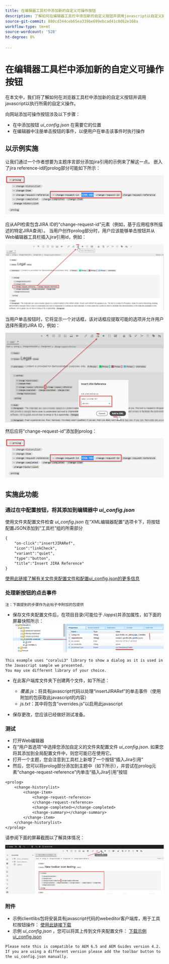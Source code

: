 ```yaml
---
title: 在编辑器工具栏中添加新的自定义可操作按钮
description: 了解如何在编辑器工具栏中添加新的自定义按钮并调用javascript以自定义操作它。
source-git-commit: 880cd344ceb65ea339be699ebcad41c0d62e168a
workflow-type: tm+mt
source-wordcount: '528'
ht-degree: 0%

---
```


# 在编辑器工具栏中添加新的自定义可操作按钮

在本文中，我们将了解如何在浏览器工具栏中添加新的自定义按钮并调用javascript以执行所需的自定义操作。

向网站添加可操作按钮涉及以下步骤：
- 在中添加按钮 *ui_config.json* 在需要它的位置
- 在编辑器中注册单击按钮的事件，以便用户在单击该事件时执行操作


## 以示例实施

让我们通过一个作者想要为主题序言部分添加jira引用的示例来了解这一点。 嵌入了jira reference-id的prolog部分可能如下所示：

![带有JIRA ID引用的Prolog部分](../../../assets/authoring/webeditor-add-customtoolbarbutton-prolog-sample.png)

应从API检索包含JIRA ID的“change-request-id”元素（例如，基于应用程序所描述的特定JIRA查询）。 当用户创作prolog部分时，用户应该能够单击按钮并从Web编辑器工具栏插入jira引用id，例如：

![prolog部分 — 添加JIRA引用](../../../assets/authoring/webeditor-add-customtoolbarbutton-prolog-insertjirareference.png)

当用户单击按钮时，它将显示一个对话框，该对话框应提取可能的选项并允许用户选择所需的JIRA ID，例如：

![Prolog部分添加JIRA ID对话框](../../../assets/authoring/webeditor-add-customtoolbarbutton-prolog-insertjirareference-dialog.png)

然后应将“change-request-id”添加到prolog：

![带有JIRA ID引用的Prolog部分](../../../assets/authoring/webeditor-add-customtoolbarbutton-prolog-sample.png)



## 实施此功能


### 通过在中配置按钮，将其添加到编辑器中 *ui_config.json*

使用文件夹配置文件检查 *ui_config.json* 在“XML编辑器配置”选项卡下，将按钮配置JSON添加到“工具栏”组的所需部分

```
{
    "on-click":"insertJIRARef",
    "icon":"linkCheck",
    "variant":"quiet",
    "type":"button",
    "title":"Insert JIRA Reference"
}
```

[使用此链接了解有关文件夹配置文件和配置ui_config.json的更多信息](https://experienceleague.adobe.com/docs/experience-manager-guides-learn/videos/advanced-user-guide/editor-configuration.html?lang=en)


### 处理新按钮的点击事件

    注：下面提到的步骤作为此帖子中附加的包提供


- 保存文件夹配置文件后，在项目目录(可能位于 */apps*)并添加属性，如下面的屏幕快照所示：
  ![Webeditor的客户端库设置](../../../assets/authoring/webeditor-add-customtoolbarbutton-clientlibrarysettings.png)

```
This example uses "coralui3" library to show a dialog as it is used in the Javascript sample we presented.
You may use different library of your choice.
```

- 在此客户端库文件夹下创建两个文件，如下所述：
   - *覆盖.js*：将具有javascript代码以处理“insertJIRARef”的单击事件（使用附加的包获取此javascript的内容）
   - *js.txt*：其中将包含“overrides.js”以启用此javascript

- 保存更改，您应该已经做好测试准备。


### 测试

- 打开Web编辑器
- 在“用户首选项”中选择您添加自定义的文件夹配置文件 *ui_config.json*. 如果您将其添加到全局配置文件中，则您可能已在使用它。
- 打开一个主题，您会注意到工具栏上新增了一个按钮“插入Jira引用”
- 然后，您可以将prolog部分添加到主题中（如下所示），并尝试在prolog元素“change-request-reference”内单击“插入Jira引用”按钮

```
<prolog>
    <change-historylist>
        <change-item>
            <change-request-reference>
            </change-request-reference>
            <change-completed></change-completed>
            <change-summary></change-summary>
        </change-item>
    </change-historylist>
</prolog>
```

请参阅下面的屏幕截图以了解具体情况：

![“测试新项”按钮](../../../assets/authoring/webeditor-add-customtoolbarbutton-testing.png)


### 附件

- 示例clientlibs包将安装具有javascript代码的webeditor客户端库，用于工具栏按钮操作： [使用此链接下载](../../../assets/authoring/webeditor-addbuttonontoolbar-insertjira-clientlib.zip)
- 示例 *ui_config.json* ，您可以将其上传到文件夹配置文件： [下载示例ui_config.json](../../../assets/authoring/sample_ui_config_Guides4.2-InsertJiraReference.json)

```
Please note this is compatible to AEM 6.5 and AEM Guides version 4.2.
If you are using a different version please add the toolbar button to the ui_config.json manually.
```
